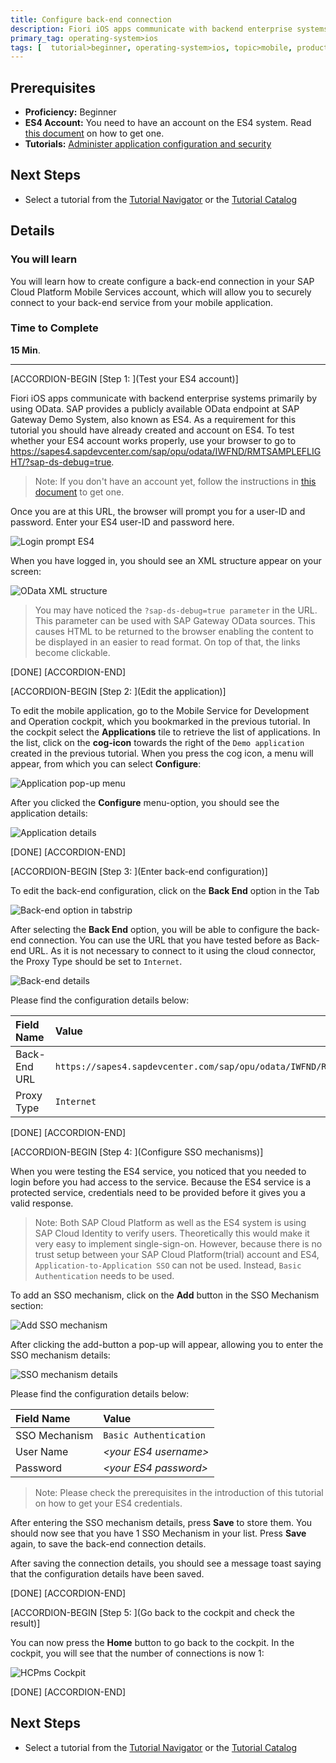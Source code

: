 ```yaml
---
title: Configure back-end connection
description: Fiori iOS apps communicate with backend enterprise systems primarily by using OData. In this tutorial you will create a back-end connection to an OData datasource for your application.
primary_tag: operating-system>ios
tags: [  tutorial>beginner, operating-system>ios, topic>mobile, products>sap-cloud-platform ]
---
```

## Prerequisites  
 - **Proficiency:** Beginner
 - **ES4 Account:** You need to have an account on the ES4 system. Read [this document](https://archive.sap.com/documents/docs/DOC-40986) on how to get one.
 - **Tutorials:** [Administer application configuration and security](http://go.sap.com/developer/tutorials.html?fiori-ios-hcpms-application-setup)

## Next Steps
 - Select a tutorial from the [Tutorial Navigator](http://go.sap.com/developer/tutorial-navigator.html) or the [Tutorial Catalog](http://go.sap.com/developer/tutorials.html)

## Details
### You will learn  
You will learn how to create configure a back-end connection in your SAP Cloud Platform Mobile Services account, which will allow you to securely connect to your back-end service from your mobile application.

### Time to Complete
**15 Min**.

---

[ACCORDION-BEGIN [Step 1: ](Test your ES4 account)]

Fiori iOS apps communicate with backend enterprise systems primarily by using OData. SAP provides a publicly available OData endpoint at SAP Gateway Demo System, also known as ES4. As a requirement for this tutorial you should have already created and account on ES4. To test whether your ES4 account works properly, use your browser to go to https://sapes4.sapdevcenter.com/sap/opu/odata/IWFND/RMTSAMPLEFLIGHT/?sap-ds-debug=true.

> Note: If you don't have an account yet, follow the instructions in [this document](https://archive.sap.com/documents/docs/DOC-40986) to get one.

Once you are at this URL, the browser will prompt you for a user-ID and password. Enter your ES4 user-ID and password here.

![Login prompt ES4](image-1.png)

When you have logged in, you should see an XML structure appear on your screen:

![OData XML structure](image-2.png)

> You may have noticed the `?sap-ds-debug=true parameter` in the URL. This parameter can be used with SAP Gateway OData sources. This causes HTML to be returned to the browser enabling the content to be displayed in an easier to read format. On top of that, the links become clickable.

[DONE]
[ACCORDION-END]

[ACCORDION-BEGIN [Step 2: ](Edit the application)]

To edit the mobile application, go to the Mobile Service for Development and Operation cockpit, which you bookmarked in the previous tutorial. In the cockpit select the **Applications** tile to retrieve the list of applications. In the list, click on the **cog-icon** towards the right of the `Demo application` created in the previous tutorial. When you press the cog icon, a menu will appear, from which you can select **Configure**:

![Application pop-up menu](image-3.png)

After you clicked the **Configure** menu-option, you should see the application details:

![Application details](image-4.png)

[DONE]
[ACCORDION-END]

[ACCORDION-BEGIN [Step 3: ](Enter back-end configuration)]

To edit the back-end configuration, click on the **Back End** option in the Tab

![Back-end option in tabstrip](image-5.png)

After selecting the **Back End** option, you will be able to configure the back-end connection. You can use the URL that you have tested before as Back-end URL. As it is not necessary to connect to it using the cloud connector, the Proxy Type should be set to `Internet`.

![Back-end details](image-6.png)

Please find the configuration details below:

Field Name                | Value
:-------------            | :-------------
Back-End URL              | `https://sapes4.sapdevcenter.com/sap/opu/odata/IWFND/RMTSAMPLEFLIGHT/`
Proxy Type                | `Internet`

[DONE]
[ACCORDION-END]

[ACCORDION-BEGIN [Step 4: ](Configure SSO mechanisms)]

When you were testing the ES4 service, you noticed that you needed to login before you had access to the service. Because the ES4 service is a protected service, credentials need to be provided before it gives you a valid response.

> Note: Both SAP Cloud Platform as well as the ES4 system is using SAP Cloud Identity to verify users. Theoretically this would make it very easy to implement single-sign-on. However, because there is no trust setup between your SAP Cloud Platform(trial) account and ES4, `Application-to-Application SSO` can not be used. Instead, `Basic Authentication` needs to be used.

To add an SSO mechanism, click on the **Add** button in the SSO Mechanism section:

![Add SSO mechanism](image-7.png)

After clicking the add-button a pop-up will appear, allowing you to enter the SSO mechanism details:

![SSO mechanism details](image-8.png)

Please find the configuration details below:

Field Name                | Value
:-------------            | :-------------
SSO Mechanism             | `Basic Authentication`
User Name                 | *&lt;your ES4 username&gt;*
Password                  | *&lt;your ES4 password&gt;*

> Note: Please check the prerequisites in the introduction of this tutorial on how to get your ES4 credentials.

After entering the SSO mechanism details, press **Save** to store them. You should now see that you have 1 SSO Mechanism in your list. Press **Save** again, to save the back-end connection details.

After saving the connection details, you should see a message toast saying that the configuration details have been saved.

[DONE]
[ACCORDION-END]

[ACCORDION-BEGIN [Step 5: ](Go back to the cockpit and check the result)]

You can now press the **Home** button to go back to the cockpit. In the cockpit, you will see that the number of connections is now 1:

![HCPms Cockpit](image-9.png)

[DONE]
[ACCORDION-END]

## Next Steps
 - Select a tutorial from the [Tutorial Navigator](http://go.sap.com/developer/tutorial-navigator.html) or the [Tutorial Catalog](http://go.sap.com/developer/tutorials.html)
